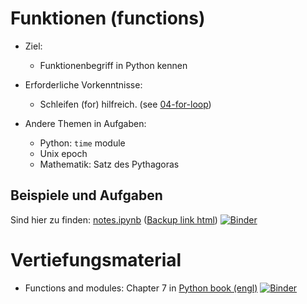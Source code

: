 # Funktionen (functions)

- Ziel:
  - Funktionenbegriff in Python kennen
  
- Erforderliche Vorkenntnisse:
  - Schleifen (for) hilfreich. (see [04-for-loop](../04-for-loop/readme.md))

- Andere Themen in Aufgaben:
  - Python: `time` module
  - Unix epoch
  - Mathematik: Satz des Pythagoras

## Beispiele und Aufgaben

Sind hier zu finden: [notes.ipynb](notes.ipynb) ([Backup link html](https://nbviewer.jupyter.org/github/fangohr/jrg/blob/master/07-functions/notes.ipynb))
[![Binder](https://mybinder.org/badge_logo.svg)](https://mybinder.org/v2/gh/fangohr/jrg/master?filepath=07-functions%2Fnotes.ipynb)


# Vertiefungsmaterial

- Functions and modules: Chapter 7 in [Python book (engl)](https://github.com/fangohr/introduction-to-python-for-computational-science-and-engineering/blob/master/Readme.md) [![Binder](https://mybinder.org/badge_logo.svg)](https://mybinder.org/v2/gh/fangohr/introduction-to-python-for-computational-science-and-engineering/library-current-versions?filepath=index.ipynb)
